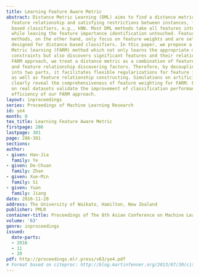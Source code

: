 ```yaml
---
title: Learning Feature Aware Metric
abstract: Distance Metric Learning (DML) aims to find a distance metric, revealing
  feature relationship and satisfying restrictions between instances, for distance
  based classifiers, e.g., kNN. Most DML methods take all features into consideration
  while leaving the feature importance identification untouched. Feature selection
  methods, on the other hand, only focus on feature weights and are seldom directly
  designed for distance based classifiers. In this paper, we propose a Feature AwaRe
  Metric learning (FARM) method which not only learns the appropriate metric for distance
  constraints but also discovers significant features and their relationships. In
  FARM approach, we treat a distance metric as a combination of feature weighting
  and feature relationship discovering factors. Therefore, by decoupling the metric
  into two parts, it facilitates flexible regularizations for feature importance selection
  as well as feature relationship constructing. Simulations on artificial datasets
  clearly reveal the comprehensiveness of feature weighting for FARM. Experiments
  on real datasets validate the improvement of classification performance and the
  efficiency of our FARM approach.
layout: inproceedings
series: Proceedings of Machine Learning Research
id: ye4
month: 0
tex_title: Learning Feature Aware Metric
firstpage: 286
lastpage: 301
page: 286-301
sections: 
author:
- given: Han-Jia
  family: Ye
- given: De-Chuan
  family: Zhan
- given: Xue-Min
  family: Si
- given: Yuan
  family: Jiang
date: 2016-11-20
address: The University of Waikato, Hamilton, New Zealand
publisher: PMLR
container-title: Proceedings of The 8th Asian Conference on Machine Learning
volume: '63'
genre: inproceedings
issued:
  date-parts:
  - 2016
  - 11
  - 20
pdf: http://proceedings.mlr.press/v63/ye4.pdf
# Format based on citeproc: http://blog.martinfenner.org/2013/07/30/citeproc-yaml-for-bibliographies/
---
```


